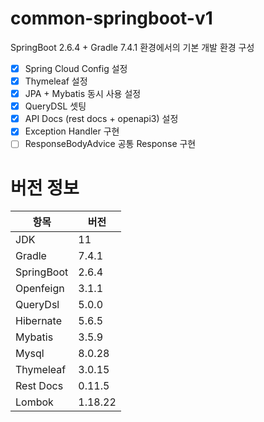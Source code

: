 # common-springboot-v1
SpringBoot 2.6.4 + Gradle 7.4.1 환경에서의 기본 개발 환경 구성

- [x] Spring Cloud Config 설정
- [x] Thymeleaf 설정
- [x] JPA + Mybatis 동시 사용 설정
- [x] QueryDSL 셋팅
- [x] API Docs (rest docs + openapi3) 설정
- [x] Exception Handler 구현
- [ ] ResponseBodyAdvice 공통 Response 구현

# 버전 정보
|항목|버전|
|---|---|
|JDK|11|
|Gradle|7.4.1|
|SpringBoot|2.6.4|
|Openfeign|3.1.1|
|QueryDsl|5.0.0|
|Hibernate|5.6.5|
|Mybatis|3.5.9|
|Mysql|8.0.28|
|Thymeleaf|3.0.15|
|Rest Docs|0.11.5|
|Lombok|1.18.22|


